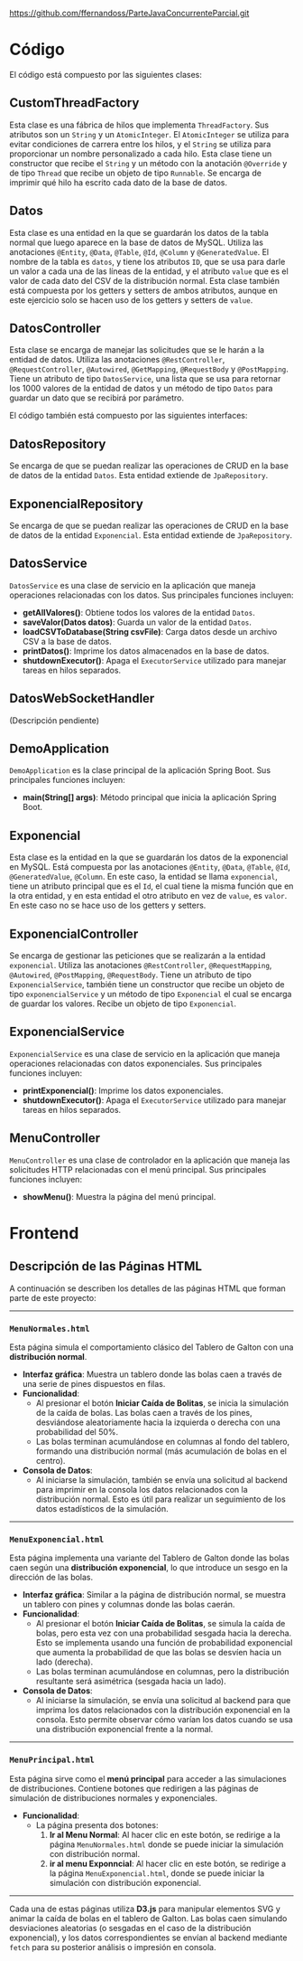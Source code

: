 https://github.com/ffernandoss/ParteJavaConcurrenteParcial.git

# Código

El código está compuesto por las siguientes clases:

## CustomThreadFactory
Esta clase es una fábrica de hilos que implementa `ThreadFactory`. Sus atributos son un `String` y un `AtomicInteger`. El `AtomicInteger` se utiliza para evitar condiciones de carrera entre los hilos, y el `String` se utiliza para proporcionar un nombre personalizado a cada hilo. Esta clase tiene un constructor que recibe el `String` y un método con la anotación `@Override` y de tipo `Thread` que recibe un objeto de tipo `Runnable`. Se encarga de imprimir qué hilo ha escrito cada dato de la base de datos.

## Datos
Esta clase es una entidad en la que se guardarán los datos de la tabla normal que luego aparece en la base de datos de MySQL. Utiliza las anotaciones `@Entity`, `@Data`, `@Table`, `@Id`, `@Column` y `@GeneratedValue`. El nombre de la tabla es `datos`, y tiene los atributos `ID`, que se usa para darle un valor a cada una de las líneas de la entidad, y el atributo `value` que es el valor de cada dato del CSV de la distribución normal. Esta clase también está compuesta por los getters y setters de ambos atributos, aunque en este ejercicio solo se hacen uso de los getters y setters de `value`.

## DatosController
Esta clase se encarga de manejar las solicitudes que se le harán a la entidad de datos. Utiliza las anotaciones `@RestController`, `@RequestController`, `@Autowired`, `@GetMapping`, `@RequestBody` y `@PostMapping`. Tiene un atributo de tipo `DatosService`, una lista que se usa para retornar los 1000 valores de la entidad de datos y un método de tipo `Datos` para guardar un dato que se recibirá por parámetro.

El código también está compuesto por las siguientes interfaces:

## DatosRepository
Se encarga de que se puedan realizar las operaciones de CRUD en la base de datos de la entidad `Datos`. Esta entidad extiende de `JpaRepository`.

## ExponencialRepository
Se encarga de que se puedan realizar las operaciones de CRUD en la base de datos de la entidad `Exponencial`. Esta entidad extiende de `JpaRepository`.

## DatosService
`DatosService` es una clase de servicio en la aplicación que maneja operaciones relacionadas con los datos. Sus principales funciones incluyen:
- **getAllValores()**: Obtiene todos los valores de la entidad `Datos`.
- **saveValor(Datos datos)**: Guarda un valor de la entidad `Datos`.
- **loadCSVToDatabase(String csvFile)**: Carga datos desde un archivo CSV a la base de datos.
- **printDatos()**: Imprime los datos almacenados en la base de datos.
- **shutdownExecutor()**: Apaga el `ExecutorService` utilizado para manejar tareas en hilos separados.

## DatosWebSocketHandler
(Descripción pendiente)

## DemoApplication 
`DemoApplication` es la clase principal de la aplicación Spring Boot. Sus principales funciones incluyen:
- **main(String[] args)**: Método principal que inicia la aplicación Spring Boot.

## Exponencial
Esta clase es la entidad en la que se guardarán los datos de la exponencial en MySQL. Está compuesta por las anotaciones `@Entity`, `@Data`, `@Table`, `@Id`, `@GeneratedValue`, `@Column`. En este caso, la entidad se llama `exponencial`, tiene un atributo principal que es el `Id`, el cual tiene la misma función que en la otra entidad, y en esta entidad el otro atributo en vez de `value`, es `valor`. En este caso no se hace uso de los getters y setters.

## ExponencialController
Se encarga de gestionar las peticiones que se realizarán a la entidad `exponencial`. Utiliza las anotaciones `@RestController`, `@RequestMapping`, `@Autowired`, `@PostMapping`, `@RequestBody`. Tiene un atributo de tipo `ExponencialService`, también tiene un constructor que recibe un objeto de tipo `exponencialService` y un método de tipo `Exponencial` el cual se encarga de guardar los valores. Recibe un objeto de tipo `Exponencial`.

## ExponencialService
`ExponencialService` es una clase de servicio en la aplicación que maneja operaciones relacionadas con datos exponenciales. Sus principales funciones incluyen:
- **printExponencial()**: Imprime los datos exponenciales.
- **shutdownExecutor()**: Apaga el `ExecutorService` utilizado para manejar tareas en hilos separados.

## MenuController
`MenuController` es una clase de controlador en la aplicación que maneja las solicitudes HTTP relacionadas con el menú principal. Sus principales funciones incluyen:
- **showMenu()**: Muestra la página del menú principal.

# Frontend
## Descripción de las Páginas HTML

A continuación se describen los detalles de las páginas HTML que forman parte de este proyecto:

---

### `MenuNormales.html`

Esta página simula el comportamiento clásico del Tablero de Galton con una **distribución normal**. 

- **Interfaz gráfica**: Muestra un tablero donde las bolas caen a través de una serie de pines dispuestos en filas.
- **Funcionalidad**:
  - Al presionar el botón **Iniciar Caída de Bolitas**, se inicia la simulación de la caída de bolas. Las bolas caen a través de los pines, desviándose aleatoriamente hacia la izquierda o derecha con una probabilidad del 50%. 
  - Las bolas terminan acumulándose en columnas al fondo del tablero, formando una distribución normal (más acumulación de bolas en el centro).
- **Consola de Datos**:
  - Al iniciarse la simulación, también se envía una solicitud al backend para imprimir en la consola los datos relacionados con la distribución normal. Esto es útil para realizar un seguimiento de los datos estadísticos de la simulación.
  
---

### `MenuExponencial.html`

Esta página implementa una variante del Tablero de Galton donde las bolas caen según una **distribución exponencial**, lo que introduce un sesgo en la dirección de las bolas.

- **Interfaz gráfica**: Similar a la página de distribución normal, se muestra un tablero con pines y columnas donde las bolas caerán.
- **Funcionalidad**:
  - Al presionar el botón **Iniciar Caída de Bolitas**, se simula la caída de bolas, pero esta vez con una probabilidad sesgada hacia la derecha. Esto se implementa usando una función de probabilidad exponencial que aumenta la probabilidad de que las bolas se desvíen hacia un lado (derecha).
  - Las bolas terminan acumulándose en columnas, pero la distribución resultante será asimétrica (sesgada hacia un lado).
- **Consola de Datos**:
  - Al iniciarse la simulación, se envía una solicitud al backend para que imprima los datos relacionados con la distribución exponencial en la consola. Esto permite observar cómo varían los datos cuando se usa una distribución exponencial frente a la normal.

---

### `MenuPrincipal.html`

Esta página sirve como el **menú principal** para acceder a las simulaciones de distribuciones. Contiene botones que redirigen a las páginas de simulación de distribuciones normales y exponenciales.

- **Funcionalidad**:
  - La página presenta dos botones:
    1. **Ir al Menu Normal**: Al hacer clic en este botón, se redirige a la página `MenuNormales.html` donde se puede iniciar la simulación con distribución normal.
    2. **ir al menu Exponncial**: Al hacer clic en este botón, se redirige a la página `MenuExponencial.html`, donde se puede iniciar la simulación con distribución exponencial.

---

Cada una de estas páginas utiliza **D3.js** para manipular elementos SVG y animar la caída de bolas en el tablero de Galton. Las bolas caen simulando desviaciones aleatorias (o sesgadas en el caso de la distribución exponencial), y los datos correspondientes se envían al backend mediante `fetch` para su posterior análisis o impresión en consola.

